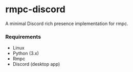 # rmpc-discord

A minimal Discord rich presence implementation for rmpc.

### Requirements
* Linux
* Python (3.x)
* Rmpc
* Discord (desktop app)

